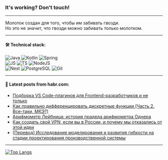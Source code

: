 ### It's working? Don't touch!

---
Молоток создан для того, чтобы им забивать гвозди. <br>
Но это не значит, что гвозди можно забивать только молотком.

---

#### 🛠️ Technical stack:

![Java](https://img.shields.io/badge/Java-informational?logo=Oracle&style=flat&logoColor=white&color=FF4500)
![Kotlin](https://img.shields.io/badge/Kotlin-informational?logo=Kotlin&style=flat&logoColor=white&color=774D97)
![Spring](https://img.shields.io/badge/SpringBoot-informational?logo=SpringBoot&style=flat&logoColor=white&color=6DB33F) <br>
![JS](https://img.shields.io/badge/JS-informational?logo=javaScript&style=flat&logoColor=black&color=F7Df1E)
![TS](https://img.shields.io/badge/TypeScript-informational?logo=typeScript&style=flat&logoColor=black&color=0667A8)
![NodeJS](https://img.shields.io/badge/NodeJS-informational?logo=node.js&style=flat&logoColor=white&color=70A760) <br>
![Nest](https://img.shields.io/badge/NestJS-informational?logo=NestJS&style=flat&logoColor=white&color=E0234E)
![PostgreSQL](https://img.shields.io/badge/PostgreSQL-informational?logo=PostgreSQL&style=flat&logoColor=white&color=DAA520)
![Git](https://img.shields.io/badge/Git-informational?logo=git&style=flat&logoColor=white&color=778899)

___

#### 💬 Latest posts from habr.com:

<!-- BLOG-POST-LIST:START -->
- [Подборка VS Code-плагинов для Frontend-разработчиков и не только](https://habr.com/ru/articles/756782/?utm_source=habrahabr&utm_medium=rss&utm_campaign=756782)
- [Как правильно дифференцировать дискретные функции &lpar;Часть 2. Все-таки, МКЭ?&rpar;](https://habr.com/ru/articles/756764/?utm_source=habrahabr&utm_medium=rss&utm_campaign=756764)
- [Арифмометр Лейбница: история прадеда арифмометра Однера](https://habr.com/ru/companies/rshb/articles/756762/?utm_source=habrahabr&utm_medium=rss&utm_campaign=756762)
- [Как создать свой VPN, если вы в России, и почему мы отказались от этой идеи](https://habr.com/ru/articles/756760/?utm_source=habrahabr&utm_medium=rss&utm_campaign=756760)
- [[Перевод] Исследование моделирования и развития гибкости на стадии проектирования производственной системы](https://habr.com/ru/companies/otus/articles/756754/?utm_source=habrahabr&utm_medium=rss&utm_campaign=756754)
<!-- BLOG-POST-LIST:END -->

---
[![Top Langs](https://github-readme-stats-git-master-advtsetting-gmailcom.vercel.app/api/top-langs/?username=zloylis&langs_count=10&hide_title=false&title_color=e6edf3&size_weight=0.5&count_weight=0.5&layout=compact&hide_border=true&theme=dracula)](https://github.com/zloylis)

<!-- ![GitHub stats](https://github-readme-stats-git-master-advtsetting-gmailcom.vercel.app/api?username=zloylis&show_icons=true&hide_border=true&theme=dracula&hide_title=true&include_all_commits=true&count_private=true&hide=contribs&hide_rank=true) -->
